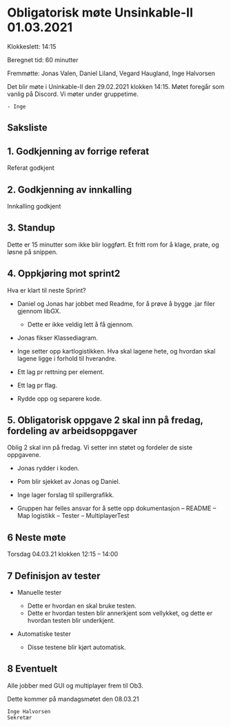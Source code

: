 # Obligatorisk møte Unsinkable-II 01.03.2021

Klokkeslett: 14:15

Beregnet tid: 60 minutter

Fremmøtte: Jonas Valen, Daniel Liland, Vegard Haugland, Inge Halvorsen

Det blir møte i Uninkable-II den 29.02.2021 klokken 14:15. Møtet foregår som vanlig på Discord. Vi møter under gruppetime.

    - Inge

## Saksliste

## 1. Godkjenning av forrige referat
Referat godkjent

## 2. Godkjenning av innkalling
Innkalling godkjent

## 3. Standup
Dette er 15 minutter som ikke blir loggført. Et fritt rom for å klage, prate, og løsne på snippen.

## 4. Oppkjøring mot sprint2
Hva er klart til neste Sprint?

-   Daniel og Jonas har jobbet med Readme, for å prøve å bygge .jar filer gjennom libGX. 
    -   Dette er ikke veldig lett å få gjennom.
    
-   Jonas fikser Klassediagram.
    
-   Inge setter opp kartlogistikken. Hva skal lagene hete, og hvordan skal lagene ligge i forhold til hverandre.
    
-   Ett lag pr rettning per element.
    
-   Ett lag pr flag.
    
-   Rydde opp og separere kode.

## 5. Obligatorisk oppgave 2 skal inn på fredag, fordeling av arbeidsoppgaver
Oblig 2 skal inn på fredag. Vi setter inn støtet og fordeler de siste oppgavene.

-   Jonas rydder i koden.
    
-   Pom blir sjekket av Jonas og Daniel.
    
-   Inge lager forslag til spillergrafikk.
    
-   Gruppen har felles ansvar for å sette opp dokumentasjon
    –   README
    –   Map logistikk
    –   Tester
    –   MultiplayerTest
    
## 6 Neste møte
Torsdag 04.03.21 klokken 12:15 – 14:00

## 7 Definisjon av tester
-   Manuelle tester 
    -   Dette er hvordan en skal bruke testen. 
    -   Dette er hvordan testen blir annerkjent som vellykket, og dette er hvordan testen blir underkjent.
    
-   Automatiske tester
    -   Disse testene blir kjørt automatisk.

## 8 Eventuelt
Alle jobber med GUI og multiplayer frem til Ob3. 

Dette kommer på mandagsmøtet den 08.03.21

    Inge Halvorsen
    Sekretær